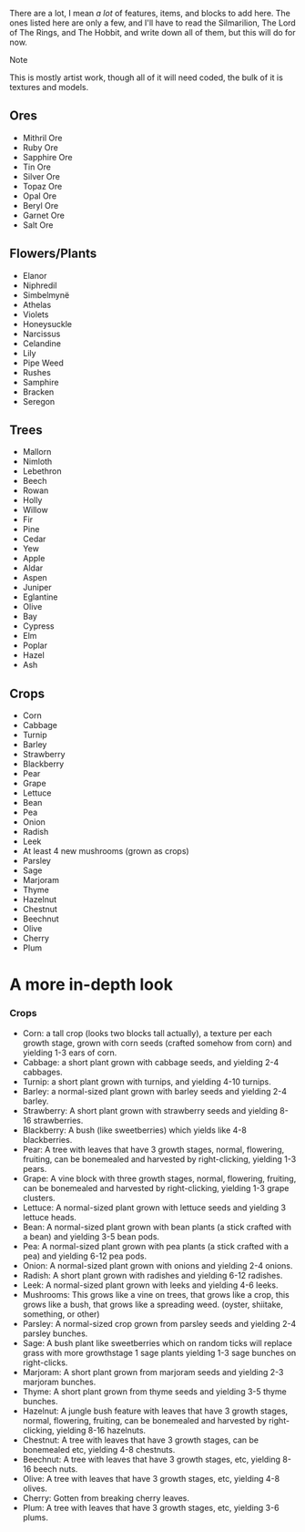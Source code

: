 There are a lot, I mean _a lot_ of features, items, and blocks to add here.
The ones listed here are only a few, and I'll have to read the Silmarilion, The Lord of The Rings, and The Hobbit, and write down all of them, but this will do for now.

> [!NOTE]
> This is mostly artist work, though all of it will need coded, the bulk of it is textures and models.

## Ores
- Mithril Ore
- Ruby Ore
- Sapphire Ore
- Tin Ore
- Silver Ore
- Topaz Ore
- Opal Ore
- Beryl Ore
- Garnet Ore
- Salt Ore

## Flowers/Plants
- Elanor
- Niphredil
- Simbelmynë
- Athelas
- Violets
- Honeysuckle
- Narcissus
- Celandine
- Lily
- Pipe Weed
- Rushes
- Samphire
- Bracken
- Seregon

## Trees
- Mallorn
- Nimloth
- Lebethron
- Beech
- Rowan
- Holly
- Willow
- Fir
- Pine
- Cedar
- Yew
- Apple
- Aldar
- Aspen
- Juniper
- Eglantine
- Olive
- Bay
- Cypress
- Elm
- Poplar
- Hazel
- Ash

## Crops
- Corn
- Cabbage
- Turnip
- Barley
- Strawberry
- Blackberry
- Pear
- Grape
- Lettuce
- Bean
- Pea
- Onion
- Radish
- Leek
- At least 4 new mushrooms (grown as crops)
- Parsley
- Sage
- Marjoram
- Thyme
- Hazelnut
- Chestnut
- Beechnut
- Olive
- Cherry
- Plum

# A more in-depth look

### Crops
- Corn: a tall crop (looks two blocks tall actually), a texture per each growth stage, grown with corn seeds (crafted somehow from corn) and yielding 1-3 ears of corn.
- Cabbage: a short plant grown with cabbage seeds, and yielding 2-4 cabbages.
- Turnip: a short plant grown with turnips, and yielding 4-10 turnips.
- Barley: a normal-sized plant grown with barley seeds and yielding 2-4 barley.
- Strawberry: A short plant grown with strawberry seeds and yielding 8-16 strawberries.
- Blackberry: A bush (like sweetberries) which yields like 4-8 blackberries.
- Pear: A tree with leaves that have 3 growth stages, normal, flowering, fruiting, can be bonemealed and harvested by right-clicking, yielding 1-3 pears.
- Grape: A vine block with three growth stages, normal, flowering, fruiting, can be bonemealed and harvested by right-clicking, yielding 1-3 grape clusters.
- Lettuce: A normal-sized plant grown with lettuce seeds and yielding 3 lettuce heads.
- Bean: A normal-sized plant grown with bean plants (a stick crafted with a bean) and yielding 3-5 bean pods.
- Pea: A normal-sized plant grown with pea plants (a stick crafted with a pea) and yielding 6-12 pea pods.
- Onion: A normal-sized plant grown with onions and yielding 2-4 onions.
- Radish: A short plant grown with radishes and yielding 6-12 radishes.
- Leek: A normal-sized plant grown with leeks and yielding 4-6 leeks.
- Mushrooms: This grows like a vine on trees, that grows like a crop, this grows like a bush, that grows like a spreading weed. (oyster, shiitake, something, or other)
- Parsley: A normal-sized crop grown from parsley seeds and yielding 2-4 parsley bunches.
- Sage: A bush plant like sweetberries which on random ticks will replace grass with more growthstage 1 sage plants yielding 1-3 sage bunches on right-clicks.
- Marjoram: A short plant grown from marjoram seeds and yielding 2-3 marjoram bunches.
- Thyme: A short plant grown from thyme seeds and yielding 3-5 thyme bunches.
- Hazelnut: A jungle bush feature with leaves that have 3 growth stages, normal, flowering, fruiting, can be bonemealed and harvested by right-clicking, yielding 8-16 hazelnuts.
- Chestnut: A tree with leaves that have 3 growth stages, can be bonemealed etc, yielding 4-8 chestnuts.
- Beechnut: A tree with leaves that have 3 growth stages, etc, yielding 8-16 beech nuts.
- Olive: A tree with leaves that have 3 growth stages, etc, yielding 4-8 olives.
- Cherry: Gotten from breaking cherry leaves.
- Plum: A tree with leaves that have 3 growth stages, etc, yielding 3-6 plums.
